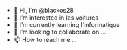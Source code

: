- 👋 Hi, I’m @blackos28
- 👀 I’m interested in  les voitures 
- 🌱 I’m currently learning  l'informatique
- 💞️ I’m looking to collaborate on ... 
- 📫 How to reach me ...              

<!---
blackos28/blackos28 is a ✨ special ✨ repository because its `README.md` (this file) appears on your GitHub profile.
You can click the Preview link to take a look at your changes.
--->
